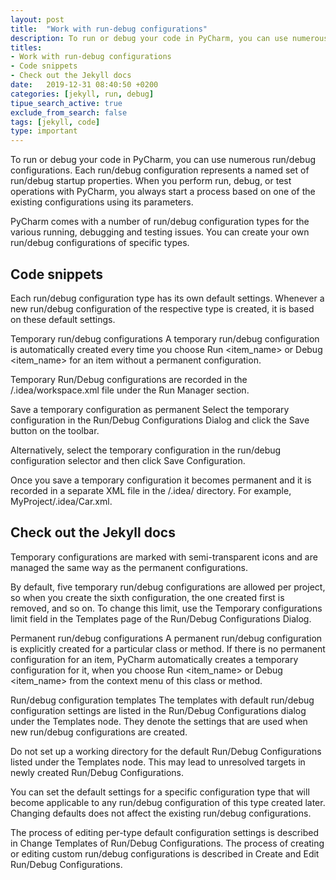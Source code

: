 ```yaml
---
layout: post
title:  "Work with run-debug configurations"
description: To run or debug your code in PyCharm, you can use numerous run/debug configurations. Each run/debug configuration represents a named set of run/debug startup properties. When you perform run, debug, or test operations with PyCharm, you always start a process based on one of the existing configurations using its parameters.
titles:
- Work with run-debug configurations
- Code snippets
- Check out the Jekyll docs
date:   2019-12-31 08:40:50 +0200
categories: [jekyll, run, debug]
tipue_search_active: true
exclude_from_search: false
tags: [jekyll, code]
type: important
---
```


To run or debug your code in PyCharm, you can use numerous run/debug configurations. Each run/debug configuration represents a named set of run/debug startup properties. When you perform run, debug, or test operations with PyCharm, you always start a process based on one of the existing configurations using its parameters.

PyCharm comes with a number of run/debug configuration types for the various running, debugging and testing issues. You can create your own run/debug configurations of specific types.

## Code snippets

Each run/debug configuration type has its own default settings. Whenever a new run/debug configuration of the respective type is created, it is based on these default settings.

Temporary run/debug configurations﻿
A temporary run/debug configuration is automatically created every time you choose Run <item_name> or Debug <item_name> for an item without a permanent configuration.

Temporary Run/Debug configurations are recorded in the <project directory>/.idea/workspace.xml file under the Run Manager section.

Save a temporary configuration as permanent﻿
Select the temporary configuration in the Run/Debug Configurations Dialog and click the Save button on the toolbar.


Alternatively, select the temporary configuration in the run/debug configuration selector and then click Save <configuration name> Configuration.

Once you save a temporary configuration it becomes permanent and it is recorded in a separate XML file in the <project directory>/.idea/ directory. For example, MyProject/.idea/Car.xml.

## Check out the Jekyll docs

Temporary configurations are marked with semi-transparent icons and are managed the same way as the permanent configurations.

By default, five temporary run/debug configurations are allowed per project, so when you create the sixth configuration, the one created first is removed, and so on. To change this limit, use the Temporary configurations limit field in the Templates page of the Run/Debug Configurations Dialog.

Permanent run/debug configurations﻿
A permanent run/debug configuration is explicitly created for a particular class or method. If there is no permanent configuration for an item, PyCharm automatically creates a temporary configuration for it, when you choose Run <item_name> or Debug <item_name> from the context menu of this class or method.

Run/debug configuration templates﻿
The templates with default run/debug configuration settings are listed in the Run/Debug Configurations dialog under the Templates node. They denote the settings that are used when new run/debug configurations are created.

Do not set up a working directory for the default Run/Debug Configurations listed under the Templates node. This may lead to unresolved targets in newly created Run/Debug Configurations.

You can set the default settings for a specific configuration type that will become applicable to any run/debug configuration of this type created later. Changing defaults does not affect the existing run/debug configurations.

The process of editing per-type default configuration settings is described in Change Templates of Run/Debug Configurations. The process of creating or editing custom run/debug configurations is described in Create and Edit Run/Debug Configurations.